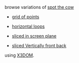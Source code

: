 
browse variations of [spot the cow](https://en.wikipedia.org/wiki/List_of_common_3D_test_models) 

*  [grid of points](./spotPoints.xhtml)

*  [horizontal loops](./spotLoopSliced.xhtml)

*  [sliced in screen plane](./spotSlicedXY.xhtml)

*  [sliced Vertically front back](./spotSlicedYZ.xhtml)

using [X3DOM](https://www.x3dom.org).
